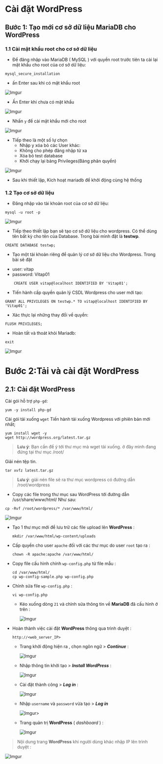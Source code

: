 # Cài đặt WordPress

## Bước 1: Tạo mới cơ sở dữ liệu MariaDB cho WordPress
### 1.1 Cài mật khẩu root cho cơ sở dữ liệu
 - Để đăng nhập vào MariaDB ( MySQL ) với quyền root trước tiên ta cài lại mật khẩu cho root của cơ sở dữ liệu:
```
mysql_secure_installation
```
- ấn Enter sau khi có mật khẩu root

![Imgur](https://i.imgur.com/r32O8Sw.png)

- Ấn Enter khi chưa có mật khẩu

![Imgur](https://i.imgur.com/OoEMVNu.png)

- Nhấn `y` để cài mật khẩu mới cho root
  
![Imgur](https://i.imgur.com/N6tJFBf.png)

- Tiếp theo là một số lự chọn
    -   Nhập y xóa bỏ các User khác:
    -   Không cho phép đăng nhập từ xa
    -   Xóa bỏ test database
    -   Khởi chạy lại bảng Privileges(Bảng phân quyền)

![Imgur](https://i.imgur.com/HpFM53Z.png)

  - Sau khi thiết lập, Kích hoạt mariadb để khởi động cùng hệ thống
### 1.2 Tạo cơ sở dữ liệu 
- Đăng nhập vào tài khoản root của cơ sở dữ liệu:
```
mysql -u root -p
```

![Imgur](https://i.imgur.com/HpFM53Z.png)

- Tiếp theo thiết lập bạn sẽ tạo cơ sở dữ liệu cho wordpress. Có thể dùng tên bất kỳ cho tên của Database.
Trong bài mình đặt là **testwp**.
```
CREATE DATABASE testwp;
```
- Tạo một tài khoản riêng để quản lý cơ sở dữ liệu cho Wordpress. Trong bài sẽ đặt 
* user: vitap
* password: Vitap01
```
    CREATE USER vitap@localhost IDENTIFIED BY 'Vitap01';
```
- Tiến hành cấp quyền quản lý CSDL Wordpress cho user mới tạo:
```
GRANT ALL PRIVILEGES ON testwp.* TO vitap@localhost IDENTIFIED BY 'Vitap01';
```
- Xác thực lại những thay đổi về quyền: 
```
FLUSH PRIVILEGES;
```
- Hoàn tất và thoát khỏi Mariadb:
```
exit
```

![Imgur](https://i.imgur.com/5B8jIqY.png)

# Bước 2:Tải và cài đặt WordPress 
## 2.1: Cài đặt WordPress
Cài gói hỗ trợ `php-gd`:
```
yum -y install php-gd
```
Cài gói tải xuống `wget`
Tiến hành tải xuống Wordpress với phiên bản mới nhất;

```
yum install wget -y
wget http://wordpress.org/latest.tar.gz
``` 

>**Lưu ý**: Bạn cần để ý tới thư mục mà wget tải xuống. ở đây mình đang đứng tại thư mục /root/

Giải nén tệp tin.
```
tar xvfz latest.tar.gz
```

>**Lưu ý**: giải nén file sẽ ra thư mục wordpress có đường dẫn /root/wordpress

-  Copy các file trong thư mục sau WordPress tới đường dẫn /usr/share/www/html/ Như sau:
```
cp -Rvf /root/wordpress/* /var/www/html/
```

![Imgur](https://i.imgur.com/bvffbNs.png)

-  Tạo 1 thư mục mới để lưu trữ các file upload lên **WordPress** :
    ```
    mkdir /var/www/html/wp-content/uploads
    ```
-  Cấp quyền cho user `apache` đối với các thư mục do user `root` tạo ra :
    ```
    chown -R apache:apache /var/www/html/
    ```
-  Copy file cấu hình chính `wp-config.php` từ file mẫu :
    ```
    cd /var/www/html/
    cp wp-config-sample.php wp-config.php
    ```
- Chỉnh sửa file `wp-config.php` :    
    ```
    vi wp-config.php
    ```
    - Kéo xuống dòng `21` và chỉnh sửa thông tin về **MariaDB** đã cấu hình ở trên :

        ![Imgur](https://i.imgur.com/NnzBxDC.png)

-  Hoàn thành việc cài đặt **WordPress** thông qua trình duyệt :
    ```
    http://<web_server_IP>
    ```
    - Trang khởi động hiện ra , chọn ngôn ngữ > ***Continue*** :

        ![Imgur](https://i.imgur.com/pN0zHeE.png)

    - Nhập thông tin khởi tạo > ***Install WordPress*** :

        ![Imgur](https://i.imgur.com/90pCTwt.png)

    - Cài đặt thành công > ***Log in*** :

        ![Imgur](https://i.imgur.com/rxjSBkV.png)

    - Nhập `username` và `password` vừa tạo > ***Log in***

        ![Imgur](https://i.imgur.com/xVczuvc.png)>

    - Trang quản trị **WordPress** ( *dashboard* ) :

        ![Imgur](https://i.imgur.com/HK8GdGN.png)

> Nội dung trang **WordPress** khi người dùng khác nhập IP lên trình duyệt :

![Imgur](https://i.imgur.com/N2AHUxQ.png)